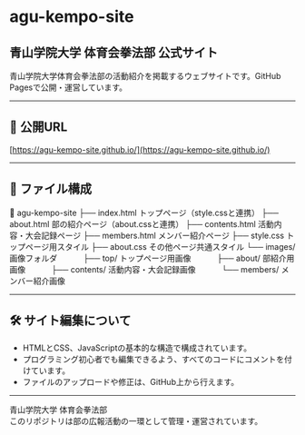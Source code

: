 # agu-kempo-site
## 青山学院大学 体育会拳法部 公式サイト
青山学院大学体育会拳法部の活動紹介を掲載するウェブサイトです。GitHub Pagesで公開・運営しています。

---

## 🔗 公開URL

[https://agu-kempo-site.github.io/](https://agu-kempo-site.github.io/)

---

## 📂 ファイル構成
📁 agu-kempo-site
├── index.html トップページ（style.cssと連携）
├── about.html 部の紹介ページ（about.cssと連携）
├── contents.html 活動内容・大会記録ページ
├── members.html メンバー紹介ページ
├── style.css トップページ用スタイル
├── about.css その他ページ共通スタイル
└── images/ 画像フォルダ
　　　├── top/ トップページ用画像
　　　├── about/ 部紹介用画像
　　　├── contents/ 活動内容・大会記録画像
　　　└── members/ メンバー紹介画像


---

## 🛠️ サイト編集について

- HTMLとCSS、JavaScriptの基本的な構造で構成されています。
- プログラミング初心者でも編集できるよう、すべてのコードにコメントを付けています。
- ファイルのアップロードや修正は、GitHub上から行えます。

---

青山学院大学 体育会拳法部  
このリポジトリは部の広報活動の一環として管理・運営されています。  


